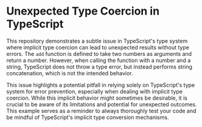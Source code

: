 # Unexpected Type Coercion in TypeScript

This repository demonstrates a subtle issue in TypeScript's type system where implicit type coercion can lead to unexpected results without type errors. The `add` function is defined to take two numbers as arguments and return a number. However, when calling the function with a number and a string, TypeScript does not throw a type error, but instead performs string concatenation, which is not the intended behavior.

This issue highlights a potential pitfall in relying solely on TypeScript's type system for error prevention, especially when dealing with implicit type coercion. While this implicit behavior might sometimes be desirable, it is crucial to be aware of its limitations and potential for unexpected outcomes. This example serves as a reminder to always thoroughly test your code and be mindful of TypeScript's implicit type conversion mechanisms.